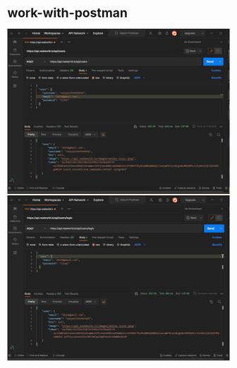 # work-with-**postman**

![Создание пользователя](create-user.png)
![Авторизация](authorization.png)
